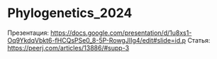 # Phylogenetics_2024

Презентация: https://docs.google.com/presentation/d/1u8xs1-Oq9YkdqVbkt6-fHCQsPSe0_8-5P-RowgJIIg4/edit#slide=id.p
Статья: https://peerj.com/articles/13886/#supp-3
